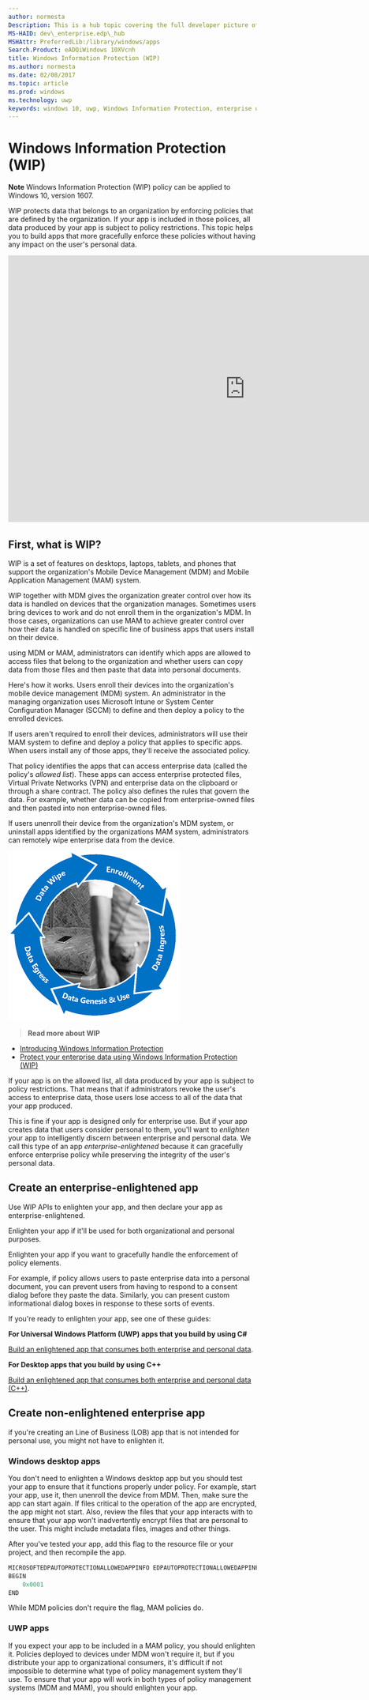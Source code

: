 ```yaml
---
author: normesta
Description: This is a hub topic covering the full developer picture of how Windows Information Protection (WIP) relates to files, buffers, clipboard, networking, background tasks, and data protection under lock.
MS-HAID: dev\_enterprise.edp\_hub
MSHAttr: PreferredLib:/library/windows/apps
Search.Product: eADQiWindows 10XVcnh
title: Windows Information Protection (WIP)
ms.author: normesta
ms.date: 02/08/2017
ms.topic: article
ms.prod: windows
ms.technology: uwp
keywords: windows 10, uwp, Windows Information Protection, enterprise data, enterprise data protection, edp, enlightened apps
---
```


# Windows Information Protection (WIP)

__Note__ Windows Information Protection (WIP) policy can be applied to Windows 10, version 1607.

WIP protects data that belongs to an organization by enforcing policies that are defined by the organization. If your app is included in those polices, all data produced by your app is subject to policy restrictions. This topic helps you to build apps that more gracefully enforce these policies without having any impact on the user's personal data.
<iframe src="https://channel9.msdn.com/Blogs/Windows-Development-for-the-Enterprise/Securing-Enterprise-Data-with-Windows-Information-Protection/player" width="960" height="540" allowFullScreen frameBorder="0"></iframe>

## First, what is WIP?

WIP is a set of features on desktops, laptops, tablets, and phones that support the organization's Mobile Device Management (MDM) and Mobile Application Management (MAM) system.

WIP together with MDM gives the organization greater control over how its data is handled on devices that the organization manages. Sometimes users bring devices to work and do not enroll them in the organization's MDM.  In those cases, organizations can use MAM to achieve greater control over how their data is handled on specific line of business apps that users install on their device.

using MDM or MAM, administrators can identify which apps are allowed to access files that belong to the organization and whether users can copy data from those files and then paste that data into personal documents.

Here's how it works. Users enroll their devices into the organization's mobile device management (MDM) system. An administrator in the managing organization uses Microsoft Intune or System Center Configuration Manager (SCCM) to define and then deploy a policy to the enrolled devices.

If users aren't required to enroll their devices, administrators will use their MAM system to define and deploy a policy that applies to specific apps. When users install any of those apps, they'll receive the associated policy.

That policy identifies the apps that can access enterprise data (called the policy's *allowed list*). These apps can access enterprise protected files, Virtual Private Networks (VPN) and enterprise data on the clipboard or through a share contract. The policy also defines the rules that govern the data. For example, whether data can be copied from enterprise-owned files and then pasted into non enterprise-owned files.

If users unenroll their device from the organization's MDM system, or uninstall apps identified by the organizations MAM system, administrators can remotely wipe enterprise data from the device.

![Wip Lifecycle](images/wip-lifecycle.png)

> **Read more about WIP** <br>
* [Introducing Windows Information Protection](https://blogs.technet.microsoft.com/windowsitpro/2016/06/29/introducing-windows-information-protection/)
* [Protect your enterprise data using Windows Information Protection (WIP)](https://technet.microsoft.com/library/dn985838(v=vs.85).aspx)

If your app is on the allowed list, all data produced by your app is subject to policy restrictions. That means that if administrators revoke the user's access to enterprise data, those users lose access to all of the data that your app produced.

This is fine if your app is designed only for enterprise use. But if your app creates data that users consider personal to them, you'll want to *enlighten* your app to intelligently discern between enterprise and personal data. We call this type of an app *enterprise-enlightened* because it can gracefully enforce enterprise policy while preserving the integrity of the user's personal data.

## Create an enterprise-enlightened app

Use WIP APIs to enlighten your app, and then declare your app as enterprise-enlightened.

Enlighten your app if it'll be used for both organizational and personal purposes.

Enlighten your app if you want to gracefully handle the enforcement of policy elements.

For example, if policy allows users to paste enterprise data into a personal document, you can prevent users from having to respond to a consent dialog before they paste the data. Similarly, you can present custom informational dialog boxes in response to these sorts of events.

If you're ready to enlighten your app, see one of these guides:

**For Universal Windows Platform (UWP) apps that you build by using C#**

[Build an enlightened app that consumes both enterprise and personal data](wip-dev-guide.md).

**For Desktop apps that you build by using C++**

[Build an enlightened app that consumes both enterprise and personal data (C++)](http://go.microsoft.com/fwlink/?LinkId=822192).


## Create non-enlightened enterprise app

if you're creating an Line of Business (LOB) app that is not intended for personal use, you might not have to enlighten it.

### Windows desktop apps
You don't need to enlighten a Windows desktop app but you should test your app to ensure that it functions properly under policy. For example, start your app, use it, then unenroll the device from MDM. Then, make sure the app can start again. If files critical to the operation of the app are encrypted, the app might not start. Also, review the files that your app interacts with to ensure that your app won't inadvertently encrypt files that are personal to the user. This might include metadata files, images and other things.

After you've tested your app, add this flag to the resource file or your project, and then recompile the app.

```cpp
MICROSOFTEDPAUTOPROTECTIONALLOWEDAPPINFO EDPAUTOPROTECTIONALLOWEDAPPINFOID
BEGIN
    0x0001
END
```
While MDM policies don't require the flag, MAM policies do.

### UWP apps

If you expect your app to be included in a MAM policy, you should enlighten it. Policies deployed to devices under MDM won't require it, but if you distribute your app to organizational consumers, it's difficult if not impossible to determine what type of policy management system they'll use. To ensure that your app will work in both types of policy management systems (MDM and MAM), you should enlighten your app.






 
